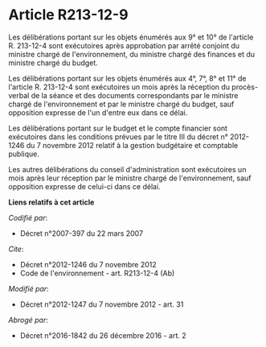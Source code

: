 # Article R213-12-9

Les délibérations portant sur les objets énumérés aux 9° et 10° de l'article R. 213-12-4 sont exécutoires après approbation
par arrêté conjoint du ministre chargé de l'environnement, du ministre chargé des finances et du ministre chargé du budget. 

Les délibérations portant sur les objets énumérés aux 4°, 7°, 8° et 11° de l'article R. 213-12-4 sont exécutoires un mois
après la réception du procès-verbal de la séance et des documents correspondants par le ministre chargé de l'environnement et
par le ministre chargé du budget, sauf opposition expresse de l'un d'entre eux dans ce délai. 

Les délibérations portant sur le budget et le compte financier sont exécutoires dans les conditions prévues par le titre III
du décret n° 2012-1246 du 7 novembre 2012 relatif à la gestion budgétaire et comptable publique. 

Les autres délibérations du conseil d'administration sont exécutoires un mois après leur réception par le ministre chargé de
l'environnement, sauf opposition expresse de celui-ci dans ce délai.

**Liens relatifs à cet article**

_Codifié par_:

  - Décret n°2007-397 du 22 mars 2007

_Cite_:

  - Décret n°2012-1246 du 7 novembre 2012
  - Code de l'environnement - art. R213-12-4 (Ab)

_Modifié par_:

  - Décret n°2012-1247 du 7 novembre 2012 - art. 31

_Abrogé par_:

  - Décret n°2016-1842 du 26 décembre 2016 - art. 2
